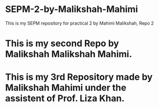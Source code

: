 # SEPM-2-by-Malikshah-Mahimi
This is my SEPM repository for practical 2 by Mahimi Malikshah, Repo 2
# This is my second Repo by Malikshah Malikshah Mahimi.
# This is my 3rd Repository made by Malikshah Mahimi under the assistent of Prof. Liza Khan.